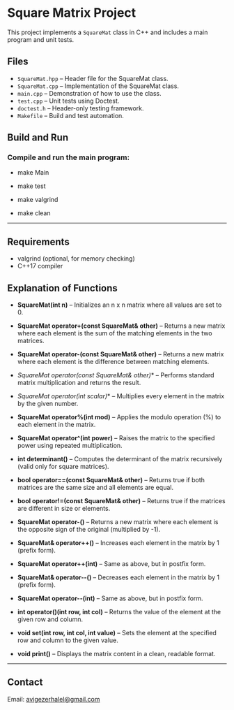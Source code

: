 # Square Matrix Project

This project implements a `SquareMat` class in C++ and includes a main program and unit tests.

## Files

- `SquareMat.hpp` – Header file for the SquareMat class.
- `SquareMat.cpp` – Implementation of the SquareMat class.
- `main.cpp` – Demonstration of how to use the class.
- `test.cpp` – Unit tests using Doctest.
- `doctest.h` – Header-only testing framework.
- `Makefile` – Build and test automation.

## Build and Run

### Compile and run the main program:
- make Main

- make test

- make valgrind
 
- make clean


---


## Requirements

- valgrind (optional, for memory checking)
- C++17 compiler


## Explanation of Functions

- **SquareMat(int n)** – Initializes an n x n matrix where all values are set to 0.

- **SquareMat operator+(const SquareMat& other)** – Returns a new matrix where each element is the sum of the matching elements in the two matrices.

- **SquareMat operator-(const SquareMat& other)** – Returns a new matrix where each element is the difference between matching elements.

- **SquareMat operator*(const SquareMat& other)** – Performs standard matrix multiplication and returns the result.

- **SquareMat operator*(int scalar)** – Multiplies every element in the matrix by the given number.

- **SquareMat operator%(int mod)** – Applies the modulo operation (%) to each element in the matrix.

- **SquareMat operator^(int power)** – Raises the matrix to the specified power using repeated multiplication.

- **int determinant()** – Computes the determinant of the matrix recursively (valid only for square matrices).

- **bool operator==(const SquareMat& other)** – Returns true if both matrices are the same size and all elements are equal.

- **bool operator!=(const SquareMat& other)** – Returns true if the matrices are different in size or elements.

- **SquareMat operator-()** – Returns a new matrix where each element is the opposite sign of the original (multiplied by -1).

- **SquareMat& operator++()** – Increases each element in the matrix by 1 (prefix form).

- **SquareMat operator++(int)** – Same as above, but in postfix form.

- **SquareMat& operator--()** – Decreases each element in the matrix by 1 (prefix form).

- **SquareMat operator--(int)** – Same as above, but in postfix form.

- **int operator()(int row, int col)** – Returns the value of the element at the given row and column.

- **void set(int row, int col, int value)** – Sets the element at the specified row and column to the given value.

- **void print()** – Displays the matrix content in a clean, readable format.


---

## Contact
Email: avigezerhalel@gmail.com